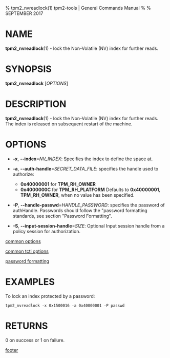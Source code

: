 % tpm2_nvreadlock(1) tpm2-tools | General Commands Manual
%
% SEPTEMBER 2017

# NAME

**tpm2_nvreadlock**(1) - lock the Non-Volatile (NV) index for further reads.

# SYNOPSIS

**tpm2_nvreadlock** [*OPTIONS*]

# DESCRIPTION

**tpm2_nvreadlock**(1) - lock the Non-Volatile (NV) index for further reads. The index
is released on subsequent restart of the machine.

# OPTIONS

  * **-x**, **--index**=_NV\_INDEX_:
    Specifies the index to define the space at.

  * **-a**, **--auth-handle**=_SECRET\_DATA\_FILE_:
    specifies the handle used to authorize:
    * **0x40000001** for **TPM_RH_OWNER**
    * **0x4000000C** for **TPM_RH_PLATFORM**
    Defaults to **0x40000001**, **TPM_RH_OWNER**, when no value has been
    specified.

  * **-P**, **--handle-passwd**=_HANDLE\_PASSWORD_:
    specifies the password of authHandle. Passwords should follow the
    "password formatting standards, see section "Password Formatting".

  * **-S**, **--input-session-handle**=_SIZE_:
    Optional Input session handle from a policy session for authorization.

[common options](common/options.md)

[common tcti options](common/tcti.md)

[password formatting](common/password.md)

# EXAMPLES

To lock an index protected by a password:

```
tpm2_nvreadlock -x 0x1500016 -a 0x40000001 -P passwd
```

# RETURNS

0 on success or 1 on failure.

[footer](common/footer.md)
